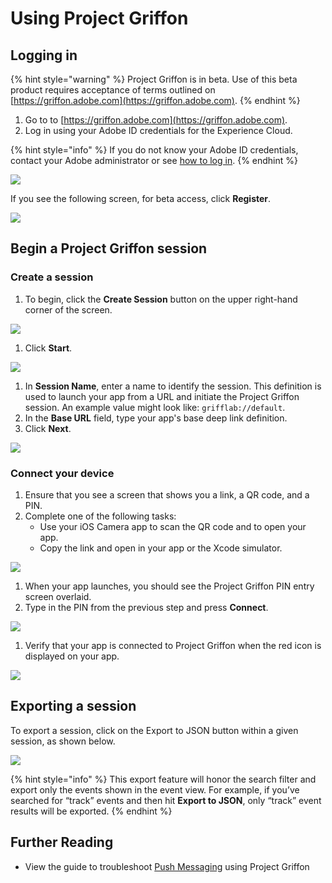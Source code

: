 # Using Project Griffon

## Logging in

{% hint style="warning" %}
Project Griffon is in beta. Use of this beta product requires acceptance of terms outlined on [https://griffon.adobe.com](https://griffon.adobe.com).
{% endhint %}

1. Go to to [https://griffon.adobe.com](https://griffon.adobe.com).
2. Log in using your Adobe ID credentials for the Experience Cloud.

{% hint style="info" %}
If you do not know your Adobe ID credentials, contact your Adobe administrator or see [how to log in](https://docs.adobe.com/content/help/en/core-services/interface/manage-users-and-products/getting-started-experience-cloud.html).
{% endhint %}

![](../../.gitbook/assets/image-2.png)

If you see the following screen, for beta access, click **Register**.

![](../../.gitbook/assets/image-7.png)

## Begin a Project Griffon session

### Create a session

1. To begin, click the **Create Session** button on the upper right-hand corner of the screen.

![](../../.gitbook/assets/image.png)

1. Click **Start**.

![](../../.gitbook/assets/image-4.png)

1. In **Session Name**, enter a name to identify the session.  This definition is used to launch your app from a URL and initiate the Project Griffon session. An example value might look like: `grifflab://default`.
2. In the **Base URL** field, type your app's base deep link definition.
3. Click **Next**.

![](../../.gitbook/assets/image-1.png)

### Connect your device

1. Ensure that you see a screen that shows you a link, a QR code, and a PIN. 
2. Complete one of the following tasks:
   * Use your iOS Camera app to scan the QR code and to open your app.
   * Copy the link and open in your app or the Xcode simulator.

![](../../.gitbook/assets/image-3.png)

1. When your app launches, you should see the Project Griffon PIN entry screen overlaid. 
2. Type in the PIN from the previous step and press **Connect**.

![](../../.gitbook/assets/image-6.png)

1. Verify that your app is connected to Project Griffon when the red icon is displayed on your app.

![](../../.gitbook/assets/image-8.png)

## **Exporting a session**

To export a session, click on the Export to JSON button within a given session, as shown below.

![](../../.gitbook/assets/screen-shot-2019-07-10-at-4.07.02-pm.png)

{% hint style="info" %}
This export feature will honor the search filter and export only the events shown in the event view. For example, if you’ve searched for “track” events and then hit **Export to JSON**, only “track” event results will be exported.
{% endhint %}

## Further Reading

* View the guide to troubleshoot [Push Messaging](../../resources/troubleshooting-guides/troubleshooting-push.md) using Project Griffon

